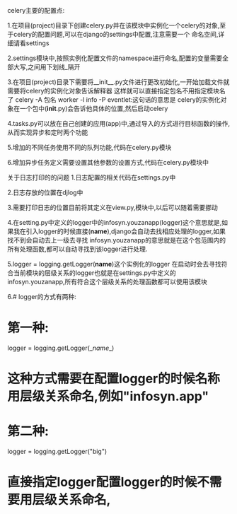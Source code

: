celery主要的配置点:

1.在项目(project)目录下创建celery.py并在该模块中实例化一个celery的对象,至于celery的配置问题,可以在django的settings中配置,注意需要一个
命名空间,详细请看settings

2.settings模块中,按照实例化配置文件的namespace进行命名,配置的变量需要全部大写,之间用下划线_隔开

3.在项目(project)目录下需要将__init__.py文件进行更改初始化,一开始加载文件就需要将celery的实例化对象告诉解释器
这样就可以直接指定包名不用指定模块名了
celery -A 包名  worker -l info -P eventlet:这句话的意思是 celery的实例化对象在一个包中(__init__.py)会告诉他具体的位置,然后启动celery

4.tasks.py可以放在自己创建的应用(app)中,通过导入的方式进行目标函数的操作,从而实现异步和定时两个功能

5.增加的不同任务使用不同的队列功能,代码在celery.py模块

6.增加异步任务定义需要设置其他参数的设置方式,代码在celery.py模块中





关于日志打印的的问题
1.日志配置的相关代码在settings.py中

2.日志存放的位置在djlog中

3.需要打印日志的位置目前将其定义在view.py,模块中,以后可以随着需要挪动

4.在setting.py中定义的logger中的infosyn.youzanapp(logger)这个意思就是,如果我在引入logger的时候直接(__name__),django会自动去找相应处理的logger,如果找不到会自动去上一级去寻找
infosyn.youzanapp的意思就是在这个包范围内的所有处理函数,都可以自动寻找到该logger进行处理.

5.logger = logging.getLogger(__name__)这个实例化的logger 在启动时会去寻找符合当前模块的层级关系的logger也就是在settings.py中定义的infosyn.youzanapp,所有符合这个层级关系的处理函数都可以使用该模块

6.# logger的方式有两种:
# 第一种:
logger = logging.getLogger(\__name__\)
# 这种方式需要在配置logger的时候名称用层级关系命名,例如"infosyn.app"

# 第二种:
logger = logging.getLogger("big")
# 直接指定logger配置logger的时候不需要用层级关系命名,

